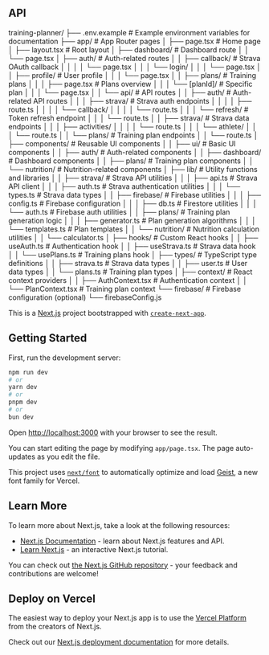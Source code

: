 ## API

training-planner/
├── .env.example              # Example environment variables for documentation
├── app/                      # App Router pages
│   ├── page.tsx              # Home page
│   ├── layout.tsx            # Root layout
│   ├── dashboard/            # Dashboard route
│   │   └── page.tsx
│   ├── auth/                 # Auth-related routes
│   │   ├── callback/         # Strava OAuth callback
│   │   │   │   └── page.tsx
│   │   │   └── login/
│   │   │       └── page.tsx
│   │   ├── profile/          # User profile
│   │   │   └── page.tsx
│   │   ├── plans/            # Training plans
│   │   │   ├── page.tsx      # Plans overview
│   │   │   └── [planId]/     # Specific plan
│   │   │       └── page.tsx
│   │   └── api/              # API routes
│   │       ├── auth/         # Auth-related API routes
│   │       │   ├── strava/   # Strava auth endpoints
│   │       │   │   ├── route.ts
│   │       │   │   └── callback/
│   │       │   │       └── route.ts
│   │       │   └── refresh/  # Token refresh endpoint
│   │       │       └── route.ts
│   │       ├── strava/       # Strava data endpoints
│   │       │   ├── activities/
│   │       │   │   └── route.ts
│   │       │   └── athlete/
│   │       │       └── route.ts
│   │       └── plans/        # Training plan endpoints
│   │           └── route.ts
│   ├── components/           # Reusable UI components
│   │   ├── ui/               # Basic UI components
│   │   ├── auth/             # Auth-related components
│   │   ├── dashboard/        # Dashboard components
│   │   ├── plans/            # Training plan components
│   │   └── nutrition/        # Nutrition-related components
│   ├── lib/                  # Utility functions and libraries
│   │   ├── strava/           # Strava API utilities
│   │   │   ├── api.ts        # Strava API client
│   │   │   ├── auth.ts       # Strava authentication utilities
│   │   │   └── types.ts      # Strava data types
│   │   ├── firebase/         # Firebase utilities
│   │   │   ├── config.ts     # Firebase configuration
│   │   │   ├── db.ts         # Firestore utilities
│   │   │   └── auth.ts       # Firebase auth utilities
│   │   ├── plans/            # Training plan generation logic
│   │   │   ├── generator.ts  # Plan generation algorithms
│   │   │   └── templates.ts  # Plan templates
│   │   └── nutrition/        # Nutrition calculation utilities
│   │       └── calculator.ts
│   ├── hooks/                # Custom React hooks
│   │   ├── useAuth.ts        # Authentication hook
│   │   ├── useStrava.ts      # Strava data hook
│   │   └── usePlans.ts       # Training plans hook
│   ├── types/                # TypeScript type definitions
│   │   ├── strava.ts         # Strava data types
│   │   ├── user.ts           # User data types
│   │   └── plans.ts          # Training plan types
│   ├── context/              # React context providers
│   │   ├── AuthContext.tsx   # Authentication context
│   │   └── PlanContext.tsx   # Training plan context
└── firebase/                 # Firebase configuration (optional)
    └── firebaseConfig.js

This is a [Next.js](https://nextjs.org) project bootstrapped with [`create-next-app`](https://nextjs.org/docs/app/api-reference/cli/create-next-app).

## Getting Started

First, run the development server:

```bash
npm run dev
# or
yarn dev
# or
pnpm dev
# or
bun dev
```

Open [http://localhost:3000](http://localhost:3000) with your browser to see the result.

You can start editing the page by modifying `app/page.tsx`. The page auto-updates as you edit the file.

This project uses [`next/font`](https://nextjs.org/docs/app/building-your-application/optimizing/fonts) to automatically optimize and load [Geist](https://vercel.com/font), a new font family for Vercel.

## Learn More

To learn more about Next.js, take a look at the following resources:

-   [Next.js Documentation](https://nextjs.org/docs) - learn about Next.js features and API.
-   [Learn Next.js](https://nextjs.org/learn) - an interactive Next.js tutorial.

You can check out [the Next.js GitHub repository](https://github.com/vercel/next.js) - your feedback and contributions are welcome!

## Deploy on Vercel

The easiest way to deploy your Next.js app is to use the [Vercel Platform](https://vercel.com/new?utm_medium=default-template&filter=next.js&utm_source=create-next-app&utm_campaign=create-next-app-readme) from the creators of Next.js.

Check out our [Next.js deployment documentation](https://nextjs.org/docs/app/building-your-application/deploying) for more details.
